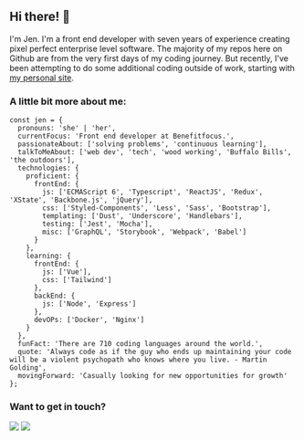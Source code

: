 <!--
**jennifermmiller/jennifermmiller** is a ✨ _special_ ✨ repository because its `README.md` (this file) appears on your GitHub profile.-->

## Hi there! 👋 

I'm Jen. I'm a front end developer with seven years of experience creating pixel perfect enterprise level software. The majority of my repos here on Github are from the very first days of my coding journey. But recently, I've been attempting to do some additional coding outside of work, starting with [my personal site](https://jenmillerux.dev/).


### A little bit more about me:

```
const jen = {
  pronouns: 'she' | 'her',
  currentFocus: 'Front end developer at Benefitfocus.',
  passionateAbout: ['solving problems', 'continuous learning'],
  talkToMeAbout: ['web dev', 'tech', 'wood working', 'Buffalo Bills', 'the outdoors'],
  technologies: {
    proficient: {
      frontEnd: {
        js: ['ECMAScript 6', 'Typescript', 'ReactJS', 'Redux', 'XState', 'Backbone.js', 'jQuery'],
        css: ['Styled-Components', 'Less', 'Sass', 'Bootstrap'],
        templating: ['Dust', 'Underscore', 'Handlebars'],
        testing: ['Jest', 'Mocha'],
        misc: ['GraphQL', 'Storybook', 'Webpack', 'Babel']
      }
    },
    learning: {
      frontEnd: {
        js: ['Vue'],
        css: ['Tailwind']
      },
      backEnd: {
        js: ['Node', 'Express']
      },
      devOPs: ['Docker', 'Nginx']
    }
  },
  funFact: 'There are 710 coding languages around the world.',
  quote: 'Always code as if the guy who ends up maintaining your code will be a violent psychopath who knows where you live. - Martin Golding',
  movingForward: 'Casually looking for new opportunities for growth'
};
```

### Want to get in touch?
<a href="mailto:jen.miller.uxe@gmail.com"><img src="https://img.shields.io/badge/Gmail-D14836?style=for-the-badge&logo=gmail&logoColor=white"/></a>   <a href="https://linkedin.com/in/jen-miller-uxe"><img src="https://img.shields.io/badge/LinkedIn-0077B5?style=for-the-badge&logo=linkedin&logoColor=white"/></a>
